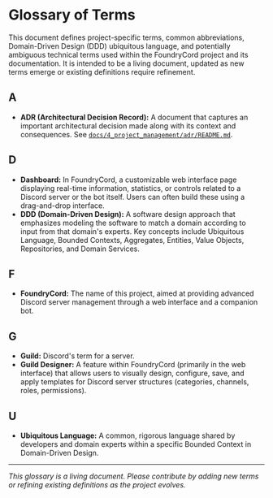 # Glossary of Terms

This document defines project-specific terms, common abbreviations, Domain-Driven Design (DDD) ubiquitous language, and potentially ambiguous technical terms used within the FoundryCord project and its documentation. It is intended to be a living document, updated as new terms emerge or existing definitions require refinement.

## A

*   **ADR (Architectural Decision Record):** A document that captures an important architectural decision made along with its context and consequences. See [`docs/4_project_management/adr/README.md`](../../4_project_management/adr/README.md).

## D

*   **Dashboard:** In FoundryCord, a customizable web interface page displaying real-time information, statistics, or controls related to a Discord server or the bot itself. Users can often build these using a drag-and-drop interface.
*   **DDD (Domain-Driven Design):** A software design approach that emphasizes modeling the software to match a domain according to input from that domain's experts. Key concepts include Ubiquitous Language, Bounded Contexts, Aggregates, Entities, Value Objects, Repositories, and Domain Services.

## F

*   **FoundryCord:** The name of this project, aimed at providing advanced Discord server management through a web interface and a companion bot.

## G

*   **Guild:** Discord's term for a server.
*   **Guild Designer:** A feature within FoundryCord (primarily in the web interface) that allows users to visually design, configure, save, and apply templates for Discord server structures (categories, channels, roles, permissions).

## U

*   **Ubiquitous Language:** A common, rigorous language shared by developers and domain experts within a specific Bounded Context in Domain-Driven Design.

---

*This glossary is a living document. Please contribute by adding new terms or refining existing definitions as the project evolves.* 